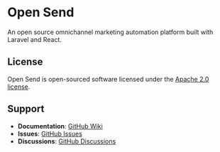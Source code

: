 # Open Send

An open source omnichannel marketing automation platform built with Laravel and React.

## License

Open Send is open-sourced software licensed under the [Apache 2.0 license](LICENSE).

## Support

- **Documentation**: [GitHub Wiki](https://github.com/thecodedad/opensend/wiki)
- **Issues**: [GitHub Issues](https://github.com/thecodedad/opensend/issues)
- **Discussions**: [GitHub Discussions](https://github.com/thecodedad/opensend/discussions)
